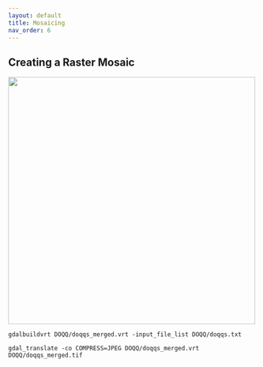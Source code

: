 ```yaml
---
layout: default
title: Mosaicing
nav_order: 6
---
```


## Creating a Raster Mosaic

<img src="https://raw.githubusercontent.com/kimdurante/intro-to-gdal/master/images/mosaic.png" width="500">

```
gdalbuildvrt DOQQ/doqqs_merged.vrt -input_file_list DOQQ/doqqs.txt
```

```
gdal_translate -co COMPRESS=JPEG DOQQ/doqqs_merged.vrt DOQQ/doqqs_merged.tif
```
